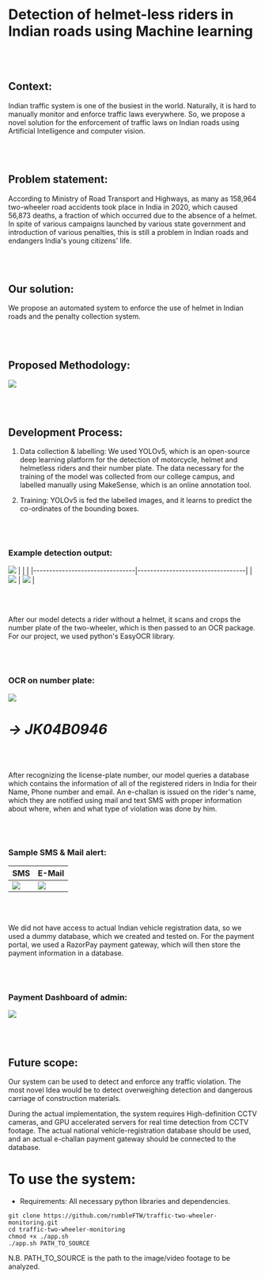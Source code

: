 # **Detection of helmet-less riders in Indian roads using Machine learning**

<br><br/>

## **Context:**

Indian traffic system is one of the busiest in the world. Naturally, it
is hard to manually monitor and enforce traffic laws everywhere. So, we
propose a novel solution for the enforcement of traffic laws on Indian
roads using Artificial Intelligence and computer vision. 

<br><br/>

## **Problem statement:**

According to Ministry of Road Transport and Highways, as many as 158,964
two-wheeler road accidents took place in India in 2020, which caused
56,873 deaths, a fraction of which occurred due to the absence of a
helmet. In spite of various campaigns launched by various state
government and introduction of various penalties, this is still a
problem in Indian roads and endangers India's young citizens' life.

<br><br/>

## **Our solution:**

We propose an automated system to enforce the use of helmet in Indian
roads and the penalty collection system.

<br><br/>

## **Proposed Methodology:**

![](./media/image1.png)

<br><br/>

## **Development Process:**

1.  Data collection & labelling: We used YOLOv5, which is an open-source
    deep learning platform for the detection of motorcycle, helmet and
    helmetless riders and their number plate. The data necessary for the
    training of the model was collected from our college campus, and
    labelled manually using MakeSense, which is an online annotation
    tool.

2.  Training: YOLOv5 is fed the labelled images, and it learns to
    predict the co-ordinates of the bounding boxes.

<br><br/>

### **Example detection output:**

![](./media/image2.jpeg) 
|                                |                                  |
|--------------------------------|----------------------------------|
|![](./media/image3.jpeg)  |  ![](./media/image4.jpeg)  |

<br><br/>

After our model detects a rider without a helmet, it scans and crops the
number plate of the two-wheeler, which is then passed to an OCR package.
For our project, we used python's EasyOCR library.

<br><br/>

### **OCR on number plate:**


![](./media/image3.jpeg) 
# ***-> JK04B0946***

<br><br/>

After recognizing the license-plate number, our model queries a database
which contains the information of all of the registered riders in India
for their Name, Phone number and email. An e-challan is issued on the
rider's name, which they are notified using mail and text SMS with
proper information about where, when and what type of violation was done
by him.

<br><br/>

### **Sample SMS & Mail alert:**

|          SMS                   |              E-Mail              |
|--------------------------------|----------------------------------|
|![](./media/image5.jpeg)  |  ![](./media/image6.jpeg)  |

<br><br/>

We did not have access to actual Indian vehicle registration data, so we
used a dummy database, which we created and tested on. For the payment
portal, we used a RazorPay payment gateway, which will then store the
payment information in a database.

<br><br/>

### **Payment Dashboard of admin:**

![](./media/image7.jpeg)

<br><br/>

## **Future scope:**

Our system can be used to detect and enforce any traffic violation. The
most novel Idea would be to detect overweighing detection and dangerous
carriage of construction materials.

During the actual implementation, the system requires High-definition
CCTV cameras, and GPU accelerated servers for real time detection from
CCTV footage. The actual national vehicle-registration database should
be used, and an actual e-challan payment gateway should be connected to
the database.

# **To use the system:**
- Requirements: All necessary python libraries and dependencies.

```
git clone https://github.com/rumbleFTW/traffic-two-wheeler-monitoring.git
cd traffic-two-wheeler-monitoring
chmod +x ./app.sh
./app.sh PATH_TO_SOURCE
```
N.B. PATH_TO_SOURCE is the path to the image/video footage to be analyzed.